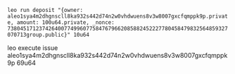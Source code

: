 `leo run deposit "{owner: aleo1sya4m2dhgnscll8ka932s442d74n2w0vhdwuens8v3w8007gxcfqmppk9p.private, amount: 100u64.private, _nonce: 7380451712374264007749960775847679662085882452227780458479832564859327070713group.public}" 10u64`

leo execute issue aleo1sya4m2dhgnscll8ka932s442d74n2w0vhdwuens8v3w8007gxcfqmppk9p 69u64